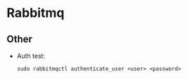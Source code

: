 # Rabbitmq

## Other

- Auth test:

  ```
  sudo rabbitmqctl authenticate_user <user> <password>
  ```
